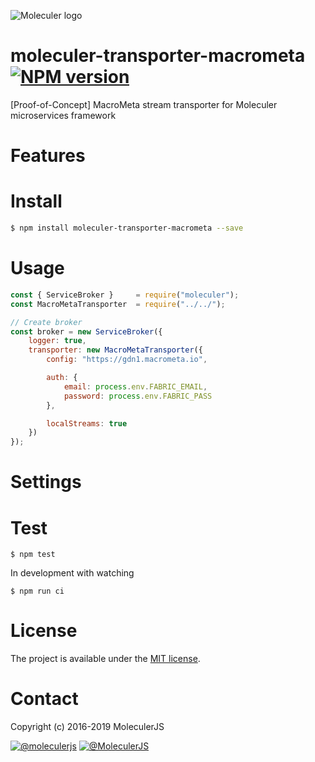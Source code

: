 ![Moleculer logo](http://moleculer.services/images/banner.png)

# moleculer-transporter-macrometa [![NPM version](https://img.shields.io/npm/v/moleculer-transporter-macrometa.svg)](https://www.npmjs.com/package/moleculer-transporter-macrometa)

[Proof-of-Concept] MacroMeta stream transporter for Moleculer microservices framework

# Features

# Install

```bash
$ npm install moleculer-transporter-macrometa --save
```

# Usage
```js
const { ServiceBroker } 	= require("moleculer");
const MacroMetaTransporter  = require("../../");

// Create broker
const broker = new ServiceBroker({
    logger: true,
    transporter: new MacroMetaTransporter({
        config: "https://gdn1.macrometa.io",

        auth: {
            email: process.env.FABRIC_EMAIL,
            password: process.env.FABRIC_PASS
        },

        localStreams: true
    })
});
```

# Settings


# Test
```
$ npm test
```

In development with watching

```
$ npm run ci
```

# License
The project is available under the [MIT license](https://tldrlegal.com/license/mit-license).

# Contact
Copyright (c) 2016-2019 MoleculerJS

[![@moleculerjs](https://img.shields.io/badge/github-moleculerjs-green.svg)](https://github.com/moleculerjs) [![@MoleculerJS](https://img.shields.io/badge/twitter-MoleculerJS-blue.svg)](https://twitter.com/MoleculerJS)
